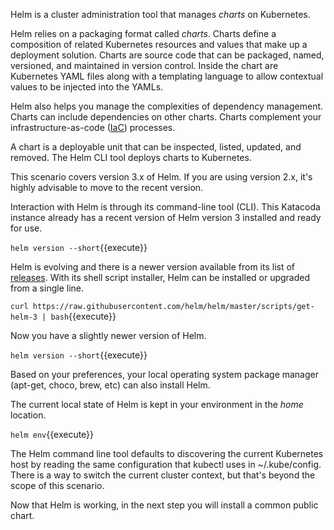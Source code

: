 Helm is a cluster administration tool that manages _charts_ on Kubernetes.

Helm relies on a packaging format called _charts_. Charts define a composition of related Kubernetes resources and values that make up a deployment solution. Charts are source code that can be packaged, named, versioned, and maintained in version control. Inside the chart are Kubernetes YAML files along with a templating language to allow contextual values to be injected into the YAMLs.

Helm also helps you manage the complexities of dependency management. Charts can include dependencies on other charts. Charts complement your infrastructure-as-code ([IaC](https://en.wikipedia.org/wiki/Infrastructure_as_code)) processes.

A chart is a deployable unit that can be inspected, listed, updated, and removed. The Helm CLI tool deploys charts to Kubernetes.

This scenario covers version 3.x of Helm. If you are using version 2.x, it's highly advisable to move to the recent version.

Interaction with Helm is through its command-line tool (CLI). This Katacoda instance already has a recent version of Helm version 3 installed and ready for use.

`helm version --short`{{execute}}

Helm is evolving and there is a newer version available from its list of [releases](https://github.com/kubernetes/helm/releases). With its shell script installer, Helm can be installed or upgraded from a single line.

`curl https://raw.githubusercontent.com/helm/helm/master/scripts/get-helm-3 | bash`{{execute}}

Now you have a slightly newer version of Helm.

`helm version --short`{{execute}}

Based on your preferences, your local operating system package manager (apt-get, choco, brew, etc) can also install Helm.

The current local state of Helm is kept in your environment in the _home_ location.

`helm env`{{execute}}

The Helm command line tool defaults to discovering the current Kubernetes host by reading the same configuration that kubectl uses in ~/.kube/config. There is a way to switch the current cluster context, but that's beyond the scope of this scenario.

Now that Helm is working, in the next step you will install a common public chart.

